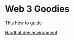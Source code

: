 # Web 3 Goodies

[This how to guide](https://dev.to/edge-and-node/the-complete-guide-to-full-stack-web3-development-4g74)


[Hardhat dev environment](https://hardhat.org/)